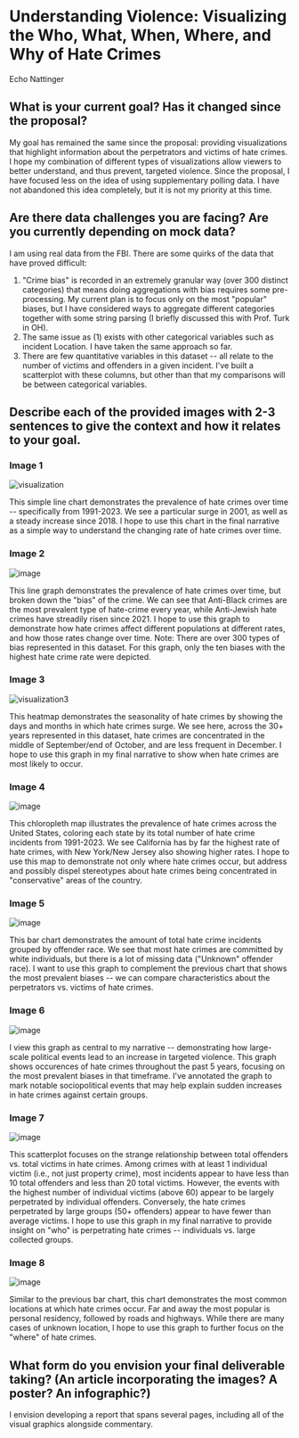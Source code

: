 # Understanding Violence: Visualizing the Who, What, When, Where, and Why of Hate Crimes
Echo Nattinger

## What is your current goal? Has it changed since the proposal?
My goal has remained the same since the proposal: providing visualizations that highlight information about the perpetrators and victims of hate crimes. I hope my combination of different types of visualizations allow viewers to better understand, and thus prevent, targeted violence. 
Since the proposal, I have focused less on the idea of using supplementary polling data. I have not abandoned this idea completely, but it is not my priority at this time.

## Are there data challenges you are facing? Are you currently depending on mock data?
I am using real data from the FBI. There are some quirks of the data that have proved difficult:
1) "Crime bias" is recorded in an extremely granular way (over 300 distinct categories) that means doing aggregations with bias requires some pre-processing. My current plan is to focus only on the most "popular" biases, but I have considered ways to aggregate different categories together with some string parsing (I briefly discussed this with Prof. Turk in OH).
2) The same issue as (1) exists with other categorical variables such as incident Location. I have taken the same approach so far.
3) There are few quantitative variables in this dataset -- all relate to the number of victims and offenders in a given incident. I've built a scatterplot with these columns, but other than that my comparisons will be between categorical variables.

## Describe each of the provided images with 2-3 sentences to give the context and how it relates to your goal.
### Image 1
![visualization](https://github.com/user-attachments/assets/5757a4aa-e75c-4344-bd3e-e77e3c84ffbf)

This simple line chart demonstrates the prevalence of hate crimes over time -- specifically from 1991-2023. We see a particular surge in 2001, as well as a steady increase since 2018. I hope to use this chart in the final narrative as a simple way to understand the changing rate of hate crimes over time.

### Image 2
![image](https://github.com/user-attachments/assets/c3081964-f08e-42ad-956d-f23f891e93a5)

This line graph demonstrates the prevalence of hate crimes over time, but broken down the "bias" of the crime. We can see that Anti-Black crimes are the most prevalent type of hate-crime every year, while Anti-Jewish hate crimes have streadily risen since 2021. I hope to use this graph to demonstrate how hate crimes affect different populations at different rates, and how those rates change over time.
Note: There are over 300 types of bias represented in this dataset. For this graph, only the ten biases with the highest hate crime rate were depicted.

### Image 3
![visualization3](https://github.com/user-attachments/assets/da8088c1-62c0-4030-a62f-22392a0646a5)

This heatmap demonstrates the seasonality of hate crimes by showing the days and months in which hate crimes surge. We see here, across the 30+ years represented in this dataset, hate crimes are concentrated in the middle of September/end of October, and are less frequent in December. I hope to use this graph in my final narrative to show when hate crimes are most likely to occur.

### Image 4
![image](https://github.com/user-attachments/assets/8471a5c7-9b49-43d5-a2ae-7faedcc667c3)

This chloropleth map illustrates the prevalence of hate crimes across the United States, coloring each state by its total number of hate crime incidents from 1991-2023. We see California has by far the highest rate of hate crimes, with New York/New Jersey also showing higher rates. I hope to use this map to demonstrate not only where hate crimes occur, but address and possibly dispel stereotypes about hate crimes being concentrated in "conservative" areas of the country.

### Image 5
![image](https://github.com/user-attachments/assets/283e4797-7fa8-4631-91bf-4c6c094e1fbb)

This bar chart demonstrates the amount of total hate crime incidents grouped by offender race. We see that most hate crimes are committed by white individuals, but there is a lot of missing data ("Unknown" offender race). I want to use this graph to complement the previous chart that shows the most prevalent biases -- we can compare characteristics about the perpetrators vs. victims of hate crimes. 

### Image 6
![image](https://github.com/user-attachments/assets/f18b4248-c39b-4c1e-a063-40cdd34d3f00)

I view this graph as central to my narrative -- demonstrating how large-scale political events lead to an increase in targeted violence. This graph shows occurences of hate crimes throughout the past 5 years, focusing on the most prevalent biases in that timeframe. I've annotated the graph to mark notable sociopolitical events that may help explain sudden increases in hate crimes against certain groups.

### Image 7
![image](https://github.com/user-attachments/assets/0a3eec0e-e3c0-40ba-ad64-570277dc517d)

This scatterplot focuses on the strange relationship between total offenders vs. total victims in hate crimes. Among crimes with at least 1 individual victim (i.e., not just property crime), most incidents appear to have less than 10 total offenders and less than 20 total victims. However, the events with the highest number of individual victims (above 60) appear to be largely perpetrated by individual offenders. Conversely, the hate crimes perpetrated by large groups (50+ offenders) appear to have fewer than average victims. I hope to use this graph in my final narrative to provide insight on "who" is perpetrating hate crimes -- individuals vs. large collected groups.

### Image 8
![image](https://github.com/user-attachments/assets/931c9ec4-e34c-4779-9895-f81df503655d)

Similar to the previous bar chart, this chart demonstrates the most common locations at which hate crimes occur. Far and away the most popular is personal residency, followed by roads and highways. While there are many cases of unknown location, I hope to use this graph to further focus on the "where" of hate crimes.

## What form do you envision your final deliverable taking? (An article incorporating the images? A poster? An infographic?)
I envision developing a report that spans several pages, including all of the visual graphics alongside commentary.

